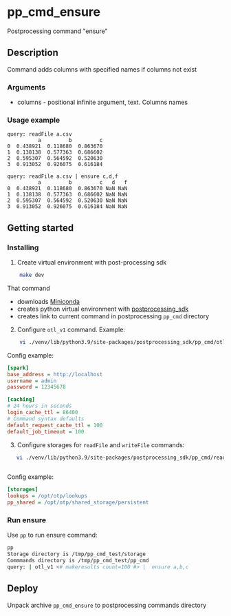 # pp_cmd_ensure
Postprocessing command "ensure"
## Description
Command adds columns with specified names if columns not exist

### Arguments
- columns - positional infinite argument, text. Columns names 

### Usage example
```
query: readFile a.csv
          a         b         c
0  0.438921  0.118680  0.863670
1  0.138138  0.577363  0.686602
2  0.595307  0.564592  0.520630
3  0.913052  0.926075  0.616184
```
```
query: readFile a.csv | ensure c,d,f
          a         b         c   d   f
0  0.438921  0.118680  0.863670 NaN NaN
1  0.138138  0.577363  0.686602 NaN NaN
2  0.595307  0.564592  0.520630 NaN NaN
3  0.913052  0.926075  0.616184 NaN NaN

```

## Getting started
### Installing
1. Create virtual environment with post-processing sdk 
```bash
    make dev
```
That command  
- downloads [Miniconda](https://docs.conda.io/en/latest/miniconda.html)
- creates python virtual environment with [postprocessing_sdk](https://github.com/ISGNeuroTeam/postprocessing_sdk)
- creates link to current command in postprocessing `pp_cmd` directory 

2. Configure `otl_v1` command. Example:  
```bash
    vi ./venv/lib/python3.9/site-packages/postprocessing_sdk/pp_cmd/otl_v1/config.ini
```
Config example:  
```ini
[spark]
base_address = http://localhost
username = admin
password = 12345678

[caching]
# 24 hours in seconds
login_cache_ttl = 86400
# Command syntax defaults
default_request_cache_ttl = 100
default_job_timeout = 100
```

3. Configure storages for `readFile` and `writeFile` commands:  
```bash
   vi ./venv/lib/python3.9/site-packages/postprocessing_sdk/pp_cmd/readFile/config.ini
   
```
Config example:  
```ini
[storages]
lookups = /opt/otp/lookups
pp_shared = /opt/otp/shared_storage/persistent
```

### Run ensure
Use `pp` to run ensure command:  
```bash
pp
Storage directory is /tmp/pp_cmd_test/storage
Commmands directory is /tmp/pp_cmd_test/pp_cmd
query: | otl_v1 <# makeresults count=100 #> |  ensure a,b,c
```
## Deploy
Unpack archive `pp_cmd_ensure` to postprocessing commands directory